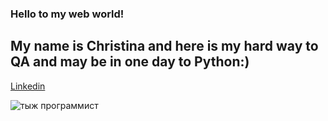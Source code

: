 ### Hello to my web world!
## My name is Christina and here is my hard way to QA and may be in one day to Python:)
[Linkedin](https://www.linkedin.com/in/kristina-ivanova-72874915a/)


![тыж программист](https://oir.mobi/uploads/posts/2021-03/1616587122_19-p-programmirovanie-fon-25.jpg)



